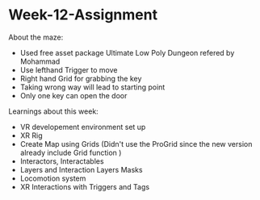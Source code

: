 # Week-12-Assignment
About the maze:   
- Used free asset package Ultimate Low Poly Dungeon refered by Mohammad   
- Use lefthand Trigger to move  
- Right hand Grid for grabbing the key  
- Taking wrong way will lead to starting point  
- Only one key can open the door

Learnings about this week:  
- VR developement environment set up  
- XR Rig
- Create Map using Grids (Didn't use the ProGrid since the new version already include Grid function )  
- Interactors, Interactables  
- Layers and Interaction Layers Masks  
- Locomotion system  
- XR Interactions with Triggers and Tags   

